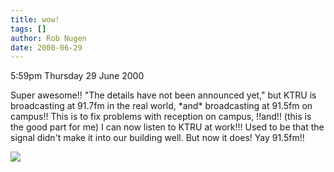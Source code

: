 ```yaml
---
title: wow!
tags: []
author: Rob Nugen
date: 2000-06-29
---
```


<p class=date>5:59pm Thursday 29 June 2000</p>

<p>Super awesome!! "The details have not been
announced yet," but KTRU is broadcasting at 91.7fm in
the real world, *and* broadcasting at 91.5fm on
campus!!  This is to fix problems with reception on
campus, !!and!! (this is the good part for me) I can
now listen to KTRU at work!!!  Used to be that the
signal didn't make it into our building well.  But now
it does!  Yay 91.5fm!!

<p><img src="/images/rob/wL-ROB.gif">
